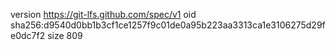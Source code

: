 version https://git-lfs.github.com/spec/v1
oid sha256:d9540d0bb1b3cf1ce1257f9c01de0a95b223aa3313ca1e3106275d29fe0dc7f2
size 809
